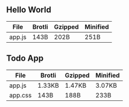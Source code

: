 
## Hello World

| File                       | Brotli   | Gzipped  | Minified |
|----------------------------|----------|----------|----------|
| app.js                     | 143B     | 202B     | 251B     |



## Todo App

| File                       | Brotli   | Gzipped  | Minified |
|----------------------------|----------|----------|----------|
| app.js                     | 1.33KB   | 1.47KB   | 3.07KB   |
| app.css                    | 143B     | 188B     | 233B     |


